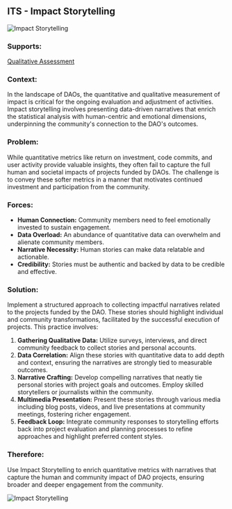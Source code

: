 ## ITS - Impact Storytelling

![Impact Storytelling](./output/illustrations/impact_storytelling.png)

### Supports:

[Qualitative Assessment](./qualitative_assessment.html)

### Context:

In the landscape of DAOs, the quantitative and qualitative measurement of impact is critical for the ongoing evaluation and adjustment of activities. Impact storytelling involves presenting data-driven narratives that enrich the statistical analysis with human-centric and emotional dimensions, underpinning the community's connection to the DAO's outcomes.

### Problem:

While quantitative metrics like return on investment, code commits, and user activity provide valuable insights, they often fail to capture the full human and societal impacts of projects funded by DAOs. The challenge is to convey these softer metrics in a manner that motivates continued investment and participation from the community.

### Forces:

- **Human Connection:** Community members need to feel emotionally invested to sustain engagement.
- **Data Overload:** An abundance of quantitative data can overwhelm and alienate community members.
- **Narrative Necessity:** Human stories can make data relatable and actionable.
- **Credibility:** Stories must be authentic and backed by data to be credible and effective.

### Solution:

Implement a structured approach to collecting impactful narratives related to the projects funded by the DAO. These stories should highlight individual and community transformations, facilitated by the successful execution of projects. This practice involves:

1. **Gathering Qualitative Data:** Utilize surveys, interviews, and direct community feedback to collect stories and personal accounts.
2. **Data Correlation:** Align these stories with quantitative data to add depth and context, ensuring the narratives are strongly tied to measurable outcomes.
3. **Narrative Crafting:** Develop compelling narratives that neatly tie personal stories with project goals and outcomes. Employ skilled storytellers or journalists within the community.
4. **Multimedia Presentation:** Present these stories through various media including blog posts, videos, and live presentations at community meetings, fostering richer engagement.
5. **Feedback Loop:** Integrate community responses to storytelling efforts back into project evaluation and planning processes to refine approaches and highlight preferred content styles.

### Therefore:

Use Impact Storytelling to enrich quantitative metrics with narratives that capture the human and community impact of DAO projects, ensuring broader and deeper engagement from the community.


![Impact Storytelling](./output/impact_storytelling_specific_graph.png)